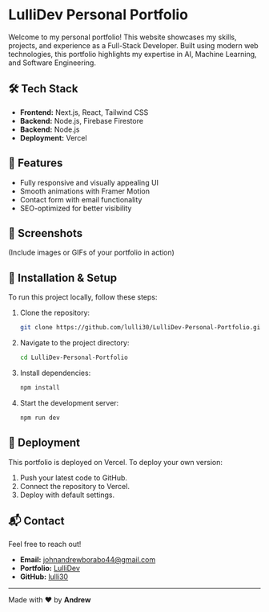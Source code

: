 # LulliDev Personal Portfolio

Welcome to my personal portfolio! This website showcases my skills, projects, and experience as a Full-Stack Developer. Built using modern web technologies, this portfolio highlights my expertise in AI, Machine Learning, and Software Engineering.

## 🛠 Tech Stack
- **Frontend:** Next.js, React, Tailwind CSS
- **Backend:** Node.js, Firebase Firestore
- **Backend:** Node.js
- **Deployment:** Vercel

## 🚀 Features
- Fully responsive and visually appealing UI
- Smooth animations with Framer Motion
- Contact form with email functionality
- SEO-optimized for better visibility

## 📸 Screenshots
(Include images or GIFs of your portfolio in action)

## 📂 Installation & Setup
To run this project locally, follow these steps:

1. Clone the repository:
   ```bash
   git clone https://github.com/lulli30/LulliDev-Personal-Portfolio.git
   ```
2. Navigate to the project directory:
   ```bash
   cd LulliDev-Personal-Portfolio
   ```
3. Install dependencies:
   ```bash
   npm install
   ```
4. Start the development server:
   ```bash
   npm run dev
   ```

## 🚀 Deployment
This portfolio is deployed on Vercel. To deploy your own version:
1. Push your latest code to GitHub.
2. Connect the repository to Vercel.
3. Deploy with default settings.

## 📬 Contact
Feel free to reach out!
- **Email:** johnandrewborabo44@gmail.com
- **Portfolio:** [LulliDev](https://lulli-dev.vercel.app)
- **GitHub:** [lulli30](https://github.com/lulli30)

---
Made with ❤️ by **Andrew**
